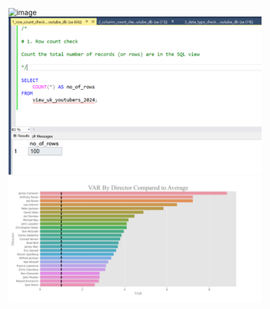 ![image](images/Screenshot_2025-07-09_180812.png)
![image](images/1_row_count_check.png)
![image](images/VARDirector.png)
